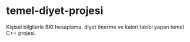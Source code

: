 # temel-diyet-projesi
Kişisel bilgilerle BKI hesaplama, diyet önerme ve kalori takibi yapan temel C++ projesi.
